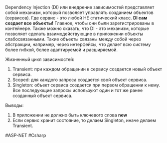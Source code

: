 Dependency Injection (DI) или внедрение зависимостей представляет собой механизм, который позволяет управлять созданием объектов (сервисов). Где сервис - это любой НЕ статический класс.
**DI сам создает все объекты!** Главное, чтобы они были зарегистрированы в контейнере.
Также можно сказать, что DI - это механизм, которые позволяет сделать взаимодействующие в приложении объекты слабосвязанными. Такие объекты связаны между собой через абстракции, например, через интерфейсы, что делает всю систему более гибкой, более адаптируемой и расширяемой.

Жизненный цикл зависимостей:

1. Transient: при каждом обращении к сервису создается новый объект сервиса.
2. Scoped: для каждого запроса создается свой объект сервиса.
3. Singleton: объект сервиса создается при первом обращении к нему. Все последующие запросы используют один и тот же ранее созданный объект сервиса.

Выводы:
1. В приложении не должно быть ключевого слова **new**
2. Если сервис хранит состояние, то делаем Singleton, иначе делаем Transient.


#ASP-NET #Csharp 